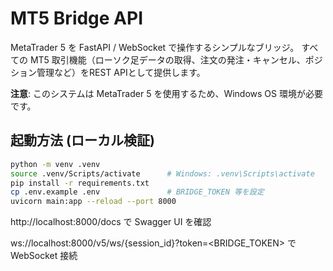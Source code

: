 # MT5 Bridge API

MetaTrader 5 を FastAPI / WebSocket で操作するシンプルなブリッジ。
すべての MT5 取引機能（ローソク足データの取得、注文の発注・キャンセル、ポジション管理など）をREST APIとして提供します。

**注意**: このシステムは MetaTrader 5 を使用するため、Windows OS 環境が必要です。

## 起動方法 (ローカル検証)

```bash
python -m venv .venv
source .venv/Scripts/activate      # Windows: .venv\Scripts\activate
pip install -r requirements.txt
cp .env.example .env               # BRIDGE_TOKEN 等を設定
uvicorn main:app --reload --port 8000
```

http://localhost:8000/docs で Swagger UI を確認

ws://localhost:8000/v5/ws/{session_id}?token=<BRIDGE_TOKEN> で WebSocket 接続
